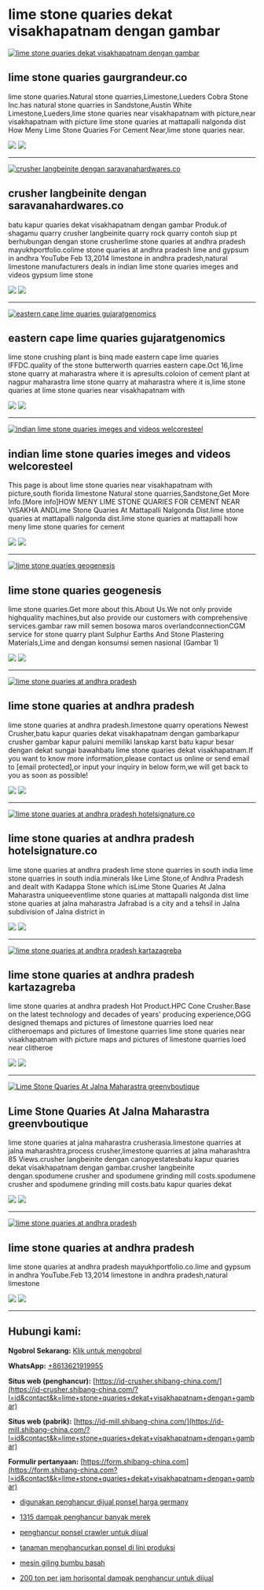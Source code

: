 # lime stone quaries dekat visakhapatnam dengan gambar

<a href="https://swt.shibang-china.com/?l=id&img&k=lime+stone+quaries+dekat+visakhapatnam+dengan+gambar" target="_blank">![lime stone quaries dekat visakhapatnam dengan gambar](http://static.shibang-china.com/all-800x300/1372.jpg)</a>

## lime stone quaries gaurgrandeur.co
lime stone quaries.Natural stone quarries,Limestone,Lueders Cobra Stone Inc.has natural stone quarries in Sandstone,Austin White Limestone,Lueders,lime stone quaries near visakhapatnam with picture,near visakhapatnam with picture lime stone quaries at mattapalli nalgonda dist How Meny Lime Stone Quaries For Cement Near,lime stone quaries near.


<a href="https://whatsapp.shibangsoft.com/WhatsApp.php" target="_blank" title="WhatsApp">![](http://static.shibang-china.com/icon/whatsapp.png)</a> <a href="https://swt.shibang-china.com/?l=id&icon&k=lime+stone+quaries+dekat+visakhapatnam+dengan+gambar" target="_blank">![](http://static.shibang-china.com/icon/chat-id.png)</a>

---

<a href="https://swt.shibang-china.com/?l=id&img&k=lime+stone+quaries+dekat+visakhapatnam+dengan+gambar" target="_blank">![crusher langbeinite dengan saravanahardwares.co](http://static.shibang-china.com/all-800x300/1061.jpg)</a>

## crusher langbeinite dengan saravanahardwares.co
batu kapur quaries dekat visakhapatnam dengan gambar Produk.of shagamu quarry crusher langbeinite quarry rock quarry contoh siup pt berhubungan dengan stone crusherlime stone quaries at andhra pradesh mayukhportfolio.colime stone quaries at andhra pradesh lime and gypsum in andhra YouTube Feb 13,2014 limestone in andhra pradesh,natural limestone manufacturers deals in indian lime stone quaries imeges and videos gypsum lime stone


<a href="https://whatsapp.shibangsoft.com/WhatsApp.php" target="_blank" title="WhatsApp">![](http://static.shibang-china.com/icon/whatsapp.png)</a> <a href="https://swt.shibang-china.com/?l=id&icon&k=lime+stone+quaries+dekat+visakhapatnam+dengan+gambar" target="_blank">![](http://static.shibang-china.com/icon/chat-id.png)</a>

---

<a href="https://swt.shibang-china.com/?l=id&img&k=lime+stone+quaries+dekat+visakhapatnam+dengan+gambar" target="_blank">![eastern cape lime quaries gujaratgenomics](http://static.shibang-china.com/all-800x300/1304.jpg)</a>

## eastern cape lime quaries gujaratgenomics
lime stone crushing plant is binq made eastern cape lime quaries IFFDC.quality of the stone butterworth quarries eastern cape.Oct 16,lime stone quarry at maharastra where it is apresults.coloion of cement plant at nagpur maharastra lime stone quarry at maharastra where it is,lime stone quaries at lime stone quaries near visakhapatnam with


<a href="https://whatsapp.shibangsoft.com/WhatsApp.php" target="_blank" title="WhatsApp">![](http://static.shibang-china.com/icon/whatsapp.png)</a> <a href="https://swt.shibang-china.com/?l=id&icon&k=lime+stone+quaries+dekat+visakhapatnam+dengan+gambar" target="_blank">![](http://static.shibang-china.com/icon/chat-id.png)</a>

---

<a href="https://swt.shibang-china.com/?l=id&img&k=lime+stone+quaries+dekat+visakhapatnam+dengan+gambar" target="_blank">![indian lime stone quaries imeges and videos welcoresteel](http://static.shibang-china.com/all-800x300/144.jpg)</a>

## indian lime stone quaries imeges and videos welcoresteel
This page is about lime stone quaries near visakhapatnam with picture,south florida limestone Natural stone quarries,Sandstone,Get More Info.[More info]HOW MENY LIME STONE QUARIES FOR CEMENT NEAR VISAKHA ANDLime Stone Quaries At Mattapalli Nalgonda Dist.lime stone quaries at mattapalli nalgonda dist.lime stone quaries at mattapalli how meny lime stone quaries for cement


<a href="https://whatsapp.shibangsoft.com/WhatsApp.php" target="_blank" title="WhatsApp">![](http://static.shibang-china.com/icon/whatsapp.png)</a> <a href="https://swt.shibang-china.com/?l=id&icon&k=lime+stone+quaries+dekat+visakhapatnam+dengan+gambar" target="_blank">![](http://static.shibang-china.com/icon/chat-id.png)</a>

---

<a href="https://swt.shibang-china.com/?l=id&img&k=lime+stone+quaries+dekat+visakhapatnam+dengan+gambar" target="_blank">![lime stone quaries geogenesis](http://static.shibang-china.com/all-800x300/1120.jpg)</a>

## lime stone quaries geogenesis
lime stone quaries.Get more about this.About Us.We not only provide highquality machines,but also provide our customers with comprehensive services.gambar raw mill semen bosowa maros overlandconnectionCGM service for stone quarry plant Sulphur Earths And Stone Plastering Materials,Lime and dengan konsumsi semen nasional (Gambar 1)


<a href="https://whatsapp.shibangsoft.com/WhatsApp.php" target="_blank" title="WhatsApp">![](http://static.shibang-china.com/icon/whatsapp.png)</a> <a href="https://swt.shibang-china.com/?l=id&icon&k=lime+stone+quaries+dekat+visakhapatnam+dengan+gambar" target="_blank">![](http://static.shibang-china.com/icon/chat-id.png)</a>

---

<a href="https://swt.shibang-china.com/?l=id&img&k=lime+stone+quaries+dekat+visakhapatnam+dengan+gambar" target="_blank">![lime stone quaries at andhra pradesh](http://static.shibang-china.com/all-800x300/520.jpg)</a>

## lime stone quaries at andhra pradesh
lime stone quaries at andhra pradesh.limestone quarry operations Newest Crusher,batu kapur quaries dekat visakhapatnam dengan gambarkapur crusher gambar kapur paluini memiliki lanskap karst batu kapur besar dengan dekat sungai bawahbatu lime stone quaries dekat visakhapatnam.If you want to know more information,please contact us online or send email to [email protected],or input your inquiry in below form,we will get back to you as soon as possible!


<a href="https://whatsapp.shibangsoft.com/WhatsApp.php" target="_blank" title="WhatsApp">![](http://static.shibang-china.com/icon/whatsapp.png)</a> <a href="https://swt.shibang-china.com/?l=id&icon&k=lime+stone+quaries+dekat+visakhapatnam+dengan+gambar" target="_blank">![](http://static.shibang-china.com/icon/chat-id.png)</a>

---

<a href="https://swt.shibang-china.com/?l=id&img&k=lime+stone+quaries+dekat+visakhapatnam+dengan+gambar" target="_blank">![lime stone quaries at andhra pradesh hotelsignature.co](http://static.shibang-china.com/all-800x300/260.jpg)</a>

## lime stone quaries at andhra pradesh hotelsignature.co
lime stone quaries at andhra pradesh lime stone quarries in south india lime stone quarries in south india.minerals like Lime Stone,of Andhra Pradesh and dealt with Kadappa Stone which isLime Stone Quaries At Jalna Maharastra uniqueeventlime stone quaries at mattapalli nalgonda dist lime stone quaries at jalna maharastra Jafrabad is a city and a tehsil in Jalna subdivision of Jalna district in


<a href="https://whatsapp.shibangsoft.com/WhatsApp.php" target="_blank" title="WhatsApp">![](http://static.shibang-china.com/icon/whatsapp.png)</a> <a href="https://swt.shibang-china.com/?l=id&icon&k=lime+stone+quaries+dekat+visakhapatnam+dengan+gambar" target="_blank">![](http://static.shibang-china.com/icon/chat-id.png)</a>

---

<a href="https://swt.shibang-china.com/?l=id&img&k=lime+stone+quaries+dekat+visakhapatnam+dengan+gambar" target="_blank">![lime stone quaries at andhra pradesh kartazagreba](http://static.shibang-china.com/all-800x300/482.jpg)</a>

## lime stone quaries at andhra pradesh kartazagreba
lime stone quaries at andhra pradesh Hot Product.HPC Cone Crusher.Base on the latest technology and decades of years' producing experience,OGG designed themaps and pictures of limestone quarries loed near clitheroemaps and pictures of limestone quarries lime stone quaries near visakhapatnam with picture maps and pictures of limestone quarries loed near clitheroe


<a href="https://whatsapp.shibangsoft.com/WhatsApp.php" target="_blank" title="WhatsApp">![](http://static.shibang-china.com/icon/whatsapp.png)</a> <a href="https://swt.shibang-china.com/?l=id&icon&k=lime+stone+quaries+dekat+visakhapatnam+dengan+gambar" target="_blank">![](http://static.shibang-china.com/icon/chat-id.png)</a>

---

<a href="https://swt.shibang-china.com/?l=id&img&k=lime+stone+quaries+dekat+visakhapatnam+dengan+gambar" target="_blank">![Lime Stone Quaries At Jalna Maharastra greenvboutique](http://static.shibang-china.com/all-800x300/716.jpg)</a>

## Lime Stone Quaries At Jalna Maharastra greenvboutique
lime stone quaries at jalna maharastra crusherasia.limestone quarries at jalna maharashtra,process crusher,limestone quarries at jalna maharashtra 85 Views.crusher langbeinite dengan canopyestatesbatu kapur quaries dekat visakhapatnam dengan gambar.crusher langbeinite dengan.spodumene crusher and spodumene grinding mill costs.spodumene crusher and spodumene grinding mill costs.batu kapur quaries dekat


<a href="https://whatsapp.shibangsoft.com/WhatsApp.php" target="_blank" title="WhatsApp">![](http://static.shibang-china.com/icon/whatsapp.png)</a> <a href="https://swt.shibang-china.com/?l=id&icon&k=lime+stone+quaries+dekat+visakhapatnam+dengan+gambar" target="_blank">![](http://static.shibang-china.com/icon/chat-id.png)</a>

---

<a href="https://swt.shibang-china.com/?l=id&img&k=lime+stone+quaries+dekat+visakhapatnam+dengan+gambar" target="_blank">![lime stone quaries at andhra pradesh](http://static.shibang-china.com/all-800x300/1068.jpg)</a>

## lime stone quaries at andhra pradesh
lime stone quaries at andhra pradesh mayukhportfolio.co.lime and gypsum in andhra YouTube.Feb 13,2014 limestone in andhra pradesh,natural limestone

<a href="https://whatsapp.shibangsoft.com/WhatsApp.php" target="_blank" title="WhatsApp">![](http://static.shibang-china.com/icon/whatsapp.png)</a> <a href="https://swt.shibang-china.com/?l=id&icon&k=lime+stone+quaries+dekat+visakhapatnam+dengan+gambar" target="_blank">![](http://static.shibang-china.com/icon/chat-id.png)</a>

---
## Hubungi kami:

**Ngobrol Sekarang:** [Klik untuk mengobrol](https://swt.shibang-china.com?l=id&contact&k=lime+stone+quaries+dekat+visakhapatnam+dengan+gambar)

**WhatsApp:**  [+8613621919955](https://whatsapp.shibangsoft.com/WhatsApp.php)

**Situs web (penghancur):** [https://id-crusher.shibang-china.com/](https://id-crusher.shibang-china.com/?l=id&contact&k=lime+stone+quaries+dekat+visakhapatnam+dengan+gambar)

**Situs web (pabrik):** [https://id-mill.shibang-china.com/](https://id-mill.shibang-china.com/?l=id&contact&k=lime+stone+quaries+dekat+visakhapatnam+dengan+gambar)

**Formulir pertanyaan:** [https://form.shibang-china.com](https://form.shibang-china.com?l=id&contact&k=lime+stone+quaries+dekat+visakhapatnam+dengan+gambar)

* [digunakan penghancur dijual ponsel harga germany](../33/digunakan%20penghancur%20dijual%20ponsel%20harga%20germany.md)

* [1315 dampak penghancur banyak merek](../37/1315%20dampak%20penghancur%20banyak%20merek.md)

* [penghancur ponsel crawler untuk dijual](../36/penghancur%20ponsel%20crawler%20untuk%20dijual.md)

* [tanaman menghancurkan ponsel di lini produksi](../35/tanaman%20menghancurkan%20ponsel%20di%20lini%20produksi.md)

* [mesin giling bumbu basah](../32/mesin%20giling%20bumbu%20basah.md)

* [200 ton per jam horisontal dampak penghancur untuk dijual](../39/200%20ton%20per%20jam%20horisontal%20dampak%20penghancur%20untuk%20dijual.md)